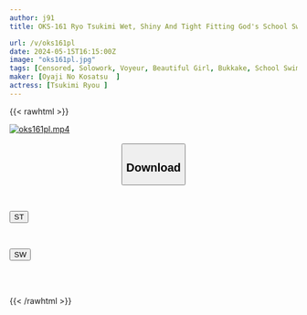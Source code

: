 ```yaml
---
author: j91
title: OKS-161 Ryo Tsukimi Wet, Shiny And Tight Fitting God's School Swimsuit Enjoy The Cute Girl's School Swimsuit! Starting With Changing Clothes Voyeur, You Can Enjoy Fetish Close-ups Of Small Breasts, Big Breasts, Shaved Pussy, Hairy Pussy, Hairy Armpits, Lotion Soap Play, School Swimsuit Bukkake, Etc. In This AV Where You Can Enjoy Fully Clothed Ryo Tsukimi

url: /v/oks161pl
date: 2024-05-15T16:15:00Z
image: "oks161pl.jpg"
tags: [Censored, Solowork, Voyeur, Beautiful Girl, Bukkake, School Swimsuit, Lotion, Close Up	]
maker: [Oyaji No Kosatsu  ]
actress: [Tsukimi Ryou ]
---
```



{{< rawhtml >}}

<div class="video" data-videoid="Wy9OvxGvepfbJvR">
    <a href="javascript:;">
        <img src="/v/oks161pl/oks161pl.jpg" width="WIDTH" height="HEIGHT" alt="oks161pl.mp4" loading="lazy">
    </a>
</div>

<script type="text/javascript" src="https://j91.asia/asset/on-demand-st.js"></script>

<br>
  <link rel="stylesheet" href="https://j91.asia/asset/bs5.css">
  
  <center>
  <button class="btn btn-primary" type="button" data-bs-toggle="collapse" data-bs-target=".multi-collapse" aria-expanded="false" aria-controls="multiCollapseExample1 multiCollapseExample2"><h2>Download</h2></button></center>
</p>
<div class="row">
  <div class="col">
    <div class="collapse multi-collapse" id="multiCollapseExample1">
      <div class="card card-body">
	      	      <br>
<div class="buttons">  
<p><a href="/v/oks161pl/st.html" target="_blank"><button class="btn-hover color-3"><i class="fa fa-download"></i> ST</button></a></p></div>
    </div>
  </div>
</div>
  <div class="col">
    <div class="collapse multi-collapse" id="multiCollapseExample2">
      <div class="card card-body">
	      <br>
<div class="buttons">
<p><a href="/v/oks161pl/sw.html" target="_blank"><button class="btn-hover color-2"><i class="fa fa-download"></i> SW</button></a></p></div>
<br><br>
      </div>
    </div>
  </div>
</div>

{{< /rawhtml >}}